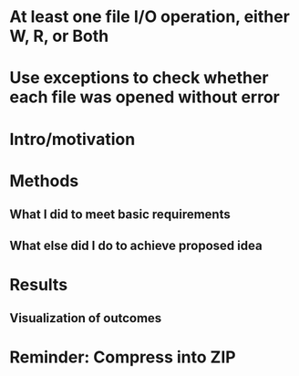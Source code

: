 <!-- REQUIREMENTS -->
# At least one file I/O operation, either W, R, or Both
# Use exceptions to check whether each file was opened without error

<!-- PDF -->
# Intro/motivation

# Methods
## What I did to meet basic requirements
## What else did I do to achieve proposed idea

# Results
## Visualization of outcomes

# Reminder: Compress into ZIP
